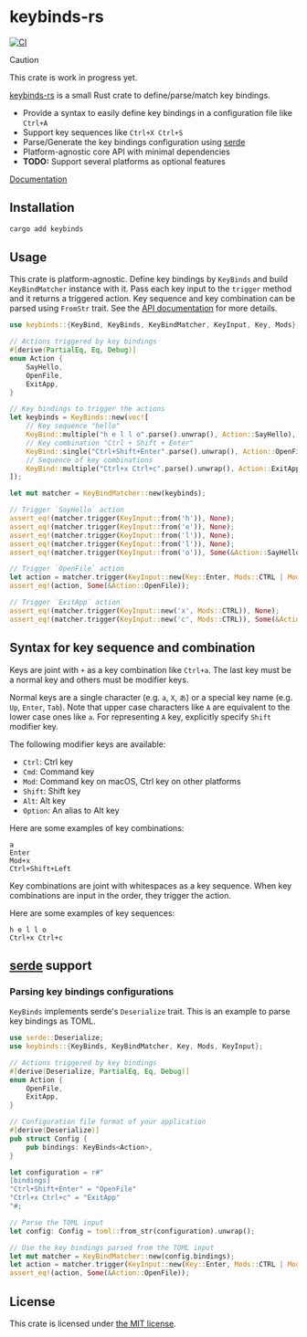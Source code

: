 keybinds-rs
===========
[![CI][ci-badge]][ci]

> [!CAUTION]
> This crate is work in progress yet.

[keybinds-rs][crates-io] is a small Rust crate to define/parse/match key bindings.

- Provide a syntax to easily define key bindings in a configuration file like `Ctrl+A`
- Support key sequences like `Ctrl+X Ctrl+S`
- Parse/Generate the key bindings configuration using [serde][]
- Platform-agnostic core API with minimal dependencies
- **TODO:** Support several platforms as optional features

[Documentation][api-doc]

## Installation

```sh
cargo add keybinds
```

## Usage

This crate is platform-agnostic. Define key bindings by `KeyBinds` and build `KeyBindMatcher` instance with it.
Pass each key input to the `trigger` method and it returns a triggered action. Key sequence and key combination
can be parsed using `FromStr` trait. See the [API documentation][api-doc] for more details.

```rust
use keybinds::{KeyBind, KeyBinds, KeyBindMatcher, KeyInput, Key, Mods};

// Actions triggered by key bindings
#[derive(PartialEq, Eq, Debug)]
enum Action {
    SayHello,
    OpenFile,
    ExitApp,
}

// Key bindings to trigger the actions
let keybinds = KeyBinds::new(vec![
    // Key sequence "hello"
    KeyBind::multiple("h e l l o".parse().unwrap(), Action::SayHello),
    // Key combination "Ctrl + Shift + Enter"
    KeyBind::single("Ctrl+Shift+Enter".parse().unwrap(), Action::OpenFile),
    // Sequence of key combinations
    KeyBind::multiple("Ctrl+x Ctrl+c".parse().unwrap(), Action::ExitApp),
]);

let mut matcher = KeyBindMatcher::new(keybinds);

// Trigger `SayHello` action
assert_eq!(matcher.trigger(KeyInput::from('h')), None);
assert_eq!(matcher.trigger(KeyInput::from('e')), None);
assert_eq!(matcher.trigger(KeyInput::from('l')), None);
assert_eq!(matcher.trigger(KeyInput::from('l')), None);
assert_eq!(matcher.trigger(KeyInput::from('o')), Some(&Action::SayHello));

// Trigger `OpenFile` action
let action = matcher.trigger(KeyInput::new(Key::Enter, Mods::CTRL | Mods::SHIFT));
assert_eq!(action, Some(&Action::OpenFile));

// Trigger `ExitApp` action
assert_eq!(matcher.trigger(KeyInput::new('x', Mods::CTRL)), None);
assert_eq!(matcher.trigger(KeyInput::new('c', Mods::CTRL)), Some(&Action::ExitApp));
```

## Syntax for key sequence and combination

Keys are joint with `+` as a key combination like `Ctrl+a`. The last key must be a normal key and others must be modifier
keys.

Normal keys are a single character (e.g. `a`, `X`, `あ`) or a special key name (e.g. `Up`, `Enter`, `Tab`). Note that
upper case characters like `A` are equivalent to the lower case ones like `a`. For representing `A` key, explicitly
specify `Shift` modifier key.

The following modifier keys are available:

- `Ctrl`: Ctrl key
- `Cmd`: Command key
- `Mod`: Command key on macOS, Ctrl key on other platforms
- `Shift`: Shift key
- `Alt`: Alt key
- `Option`: An alias to Alt key

Here are some examples of key combinations:

```ignore
a
Enter
Mod+x
Ctrl+Shift+Left
```

Key combinations are joint with whitespaces as a key sequence. When key combinations are input in the order, they
trigger the action.

Here are some examples of key sequences:

```ignore
h e l l o
Ctrl+x Ctrl+c
```

## [serde][] support

### Parsing key bindings configurations

`KeyBinds` implements serde's `Deserialize` trait. This is an example to parse key bindings as TOML.

```rust
use serde::Deserialize;
use keybinds::{KeyBinds, KeyBindMatcher, Key, Mods, KeyInput};

// Actions triggered by key bindings
#[derive(Deserialize, PartialEq, Eq, Debug)]
enum Action {
    OpenFile,
    ExitApp,
}

// Configuration file format of your application
#[derive(Deserialize)]
pub struct Config {
    pub bindings: KeyBinds<Action>,
}

let configuration = r#"
[bindings]
"Ctrl+Shift+Enter" = "OpenFile"
"Ctrl+x Ctrl+c" = "ExitApp"
"#;

// Parse the TOML input
let config: Config = toml::from_str(configuration).unwrap();

// Use the key bindings parsed from the TOML input
let mut matcher = KeyBindMatcher::new(config.bindings);
let action = matcher.trigger(KeyInput::new(Key::Enter, Mods::CTRL | Mods::SHIFT));
assert_eq!(action, Some(&Action::OpenFile));
```

## License

This crate is licensed under [the MIT license](./LICENSE.txt).

[ci-badge]: https://github.com/rhysd/keybinds-rs/actions/workflows/ci.yml/badge.svg
[ci]: https://github.com/rhysd/keybinds-rs/actions/workflows/ci.yml
[crates-io]: https://crates.io/crates/keybinds
[serde]: https://serde.rs/
[api-doc]: https://docs.rs/keybinds/latest/keybinds/

